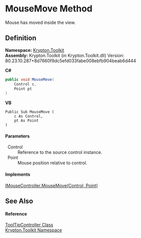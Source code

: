 # MouseMove Method


Mouse has moved inside the view.



## Definition
**Namespace:** <a href="79d2eac2-21f4-54ff-7552-b20c33c30600.md">Krypton.Toolkit</a>  
**Assembly:** Krypton.Toolkit (in Krypton.Toolkit.dll) Version: 80.23.10.287+8d7660f9dc5efd033fabe008ebfb904beab6d444

**C#**
``` C#
public void MouseMove(
	Control c,
	Point pt
)
```
**VB**
``` VB
Public Sub MouseMove ( 
	c As Control,
	pt As Point
)
```



#### Parameters
<dl><dt>  Control</dt><dd>Reference to the source control instance.</dd><dt>  Point</dt><dd>Mouse position relative to control.</dd></dl>

#### Implements
<a href="b667bb8e-6b51-d0b4-e55a-760a181fcddd.md">IMouseController.MouseMove(Control, Point)</a>  


## See Also


#### Reference
<a href="710fe7a0-7c26-5394-6bc9-1f779107998d.md">ToolTipController Class</a>  
<a href="79d2eac2-21f4-54ff-7552-b20c33c30600.md">Krypton.Toolkit Namespace</a>  
